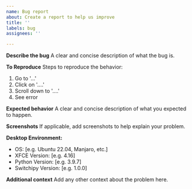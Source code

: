 ```yaml
---
name: Bug report
about: Create a report to help us improve
title: ''
labels: bug
assignees: ''

---
```


**Describe the bug**
A clear and concise description of what the bug is.

**To Reproduce**
Steps to reproduce the behavior:
1. Go to '...'
2. Click on '....'
3. Scroll down to '....'
4. See error

**Expected behavior**
A clear and concise description of what you expected to happen.

**Screenshots**
If applicable, add screenshots to help explain your problem.

**Desktop Environment:**
 - OS: [e.g. Ubuntu 22.04, Manjaro, etc.]
 - XFCE Version: [e.g. 4.16]
 - Python Version: [e.g. 3.9.7]
 - Switchipy Version: [e.g. 1.0.0]

**Additional context**
Add any other context about the problem here.

